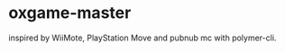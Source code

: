 # oxgame-master



















































































inspired by WiiMote, PlayStation Move and pubnub mc with polymer-cli. 
